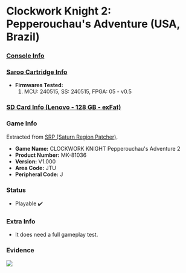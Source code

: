 # Clockwork Knight 2: Pepperouchau's Adventure (USA, Brazil)

### [Console Info](../../../../../Info/Consoles/VA13/README.md)

### [Saroo Cartridge Info](../../../../../Info/Cartridges/RetroGameParadiseStore/1.32F/README.md)

- <b>Firmwares Tested:</b>
  1. MCU: 240515, SS: 240515, FPGA: 05 - v0.5

### [SD Card Info (Lenovo - 128 GB - exFat)](../../../../../Info/SdCards/Lenovo/128GB/exfat/README.md)

### Game Info

Extracted from [SRP (Saturn Region Patcher)](https://segaxtreme.net/resources/saturn-region-patcher.81/download).

- <b>Game Name:</b> CLOCKWORK KNIGHT Pepperouchau's Adventure 2
- <b>Product Number:</b> MK-81036
- <b>Version:</b> V1.000
- <b>Area Code:</b> JTU
- <b>Peripheral Code:</b> J

### Status

- Playable :heavy_check_mark:

### Extra Info

- It does need a full gameplay test.

### Evidence

[![](https://img.youtube.com/vi/lq2k4w6F-lw/0.jpg)](https://www.youtube.com/watch?v=lq2k4w6F-lw)
